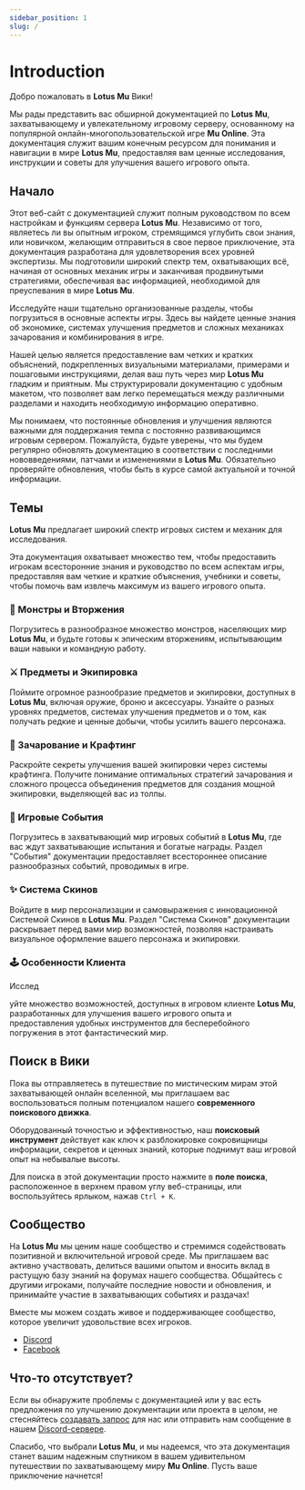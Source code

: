 ```yaml
---
sidebar_position: 1
slug: /
---
```


# Introduction

Добро пожаловать в **Lotus Mu** Вики!

Мы рады представить вас обширной документацией по **Lotus Mu**, захватывающему и увлекательному игровому серверу, основанному на популярной онлайн-многопользовательской игре **Mu Online**. Эта документация служит вашим конечным ресурсом для понимания и навигации в мире **Lotus Mu**, предоставляя вам ценные исследования, инструкции и советы для улучшения вашего игрового опыта.

## Начало

Этот веб-сайт с документацией служит полным руководством по всем настройкам и функциям сервера **Lotus Mu**. Независимо от того, являетесь ли вы опытным игроком, стремящимся углубить свои знания, или новичком, желающим отправиться в свое первое приключение, эта документация разработана для удовлетворения всех уровней экспертизы. Мы подготовили широкий спектр тем, охватывающих всё, начиная от основных механик игры и заканчивая продвинутыми стратегиями, обеспечивая вас информацией, необходимой для преуспевания в мире **Lotus Mu**.

Исследуйте наши тщательно организованные разделы, чтобы погрузиться в основные аспекты игры. Здесь вы найдете ценные знания об экономике, системах улучшения предметов и сложных механиках зачарования и комбинирования в игре.

Нашей целью является предоставление вам четких и кратких объяснений, подкрепленных визуальными материалами, примерами и пошаговыми инструкциями, делая ваш путь через мир **Lotus Mu** гладким и приятным. Мы структурировали документацию с удобным макетом, что позволяет вам легко перемещаться между различными разделами и находить необходимую информацию оперативно.

Мы понимаем, что постоянные обновления и улучшения являются важными для поддержания темпа с постоянно развивающимся игровым сервером. Пожалуйста, будьте уверены, что мы будем регулярно обновлять документацию в соответствии с последними нововведениями, патчами и изменениями в **Lotus Mu**. Обязательно проверяйте обновления, чтобы быть в курсе самой актуальной и точной информации.

## Темы

**Lotus Mu** предлагает широкий спектр игровых систем и механик для исследования.

Эта документация охватывает множество тем, чтобы предоставить игрокам всесторонние знания и руководство по всем аспектам игры, предоставляя вам четкие и краткие объяснения, учебники и советы, чтобы помочь вам извлечь максимум из вашего игрового опыта.

### 🐉 Монстры и Вторжения

Погрузитесь в разнообразное множество монстров, населяющих мир **Lotus Mu**, и будьте готовы к эпическим вторжениям, испытывающим ваши навыки и командную работу.

### ⚔️ Предметы и Экипировка

Поймите огромное разнообразие предметов и экипировки, доступных в **Lotus Mu**, включая оружие, броню и аксессуары. Узнайте о разных уровнях предметов, системах улучшения предметов и о том, как получать редкие и ценные добычи, чтобы усилить вашего персонажа.

### 💫 Зачарование и Крафтинг

Раскройте секреты улучшения вашей экипировки через системы крафтинга. Получите понимание оптимальных стратегий зачарования и сложного процесса объединения предметов для создания мощной экипировки, выделяющей вас из толпы.

### 🏹 Игровые События

Погрузитесь в захватывающий мир игровых событий в **Lotus Mu**, где вас ждут захватывающие испытания и богатые награды. Раздел "События" документации предоставляет всестороннее описание разнообразных событий, проводимых в игре.

### ✨ Система Скинов

Войдите в мир персонализации и самовыражения с инновационной Системой Скинов в **Lotus Mu**. Раздел "Система Скинов" документации раскрывает перед вами мир возможностей, позволяя настраивать визуальное оформление вашего персонажа и экипировки.

### 🕹️ Особенности Клиента

Исслед

уйте множество возможностей, доступных в игровом клиенте **Lotus Mu**, разработанных для улучшения вашего игрового опыта и предоставления удобных инструментов для бесперебойного погружения в этот фантастический мир.

## Поиск в Вики

Пока вы отправляетесь в путешествие по мистическим мирам этой захватывающей онлайн вселенной, мы приглашаем вас воспользоваться полным потенциалом нашего **современного поискового движка**.

Оборудованный точностью и эффективностью, наш **поисковый инструмент** действует как ключ к разблокировке сокровищницы информации, секретов и ценных знаний, которые поднимут ваш игровой опыт на небывалые высоты.

Для поиска в этой документации просто нажмите в **поле поиска**, расположенное в верхнем правом углу веб-страницы, или воспользуйтесь ярлыком, нажав `Ctrl + K`.

## Сообщество

На **Lotus Mu** мы ценим наше сообщество и стремимся содействовать позитивной и включительной игровой среде. Мы приглашаем вас активно участвовать, делиться вашими опытом и вносить вклад в растущую базу знаний на форумах нашего сообщества. Общайтесь с другими игроками, получайте последние новости и обновления, и принимайте участие в захватывающих событиях и раздачах!

Вместе мы можем создать живое и поддерживающее сообщество, которое увеличит удовольствие всех игроков.

- [Discord](https://discord.com/HQGpHQ69uc)
- [Facebook](https://www.facebook.com/people/Lotus-Mu/61551508616563/)

## Что-то отсутствует?

Если вы обнаружите проблемы с документацией или у вас есть предложения по улучшению документации или проекта в целом, не стесняйтесь [создавать запрос](https://lotusmu.org/support) для нас или отправить нам сообщение в нашем [Discord-сервере](https://discord.com/HQGpHQ69uc).

Спасибо, что выбрали **Lotus Mu**, и мы надеемся, что эта документация станет вашим надежным спутником в вашем удивительном путешествии по захватывающему миру **Mu Online**. Пусть ваше приключение начнется!
